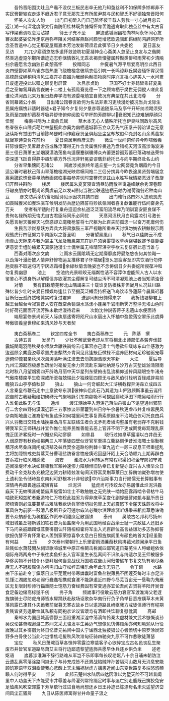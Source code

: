 <!-- { "loadSidebar": true } -->
　　吾怜晋阳围沈灶且产鼃不没仅三板民志卒无他乃知茧丝利不如保障多邯郸非不实民膏鬰峩峩走逺不趋近君子意无那先王有所属尹慈与民和智氏不好德独奈晋阳何
　　怀美人次友人韵
　　出门日初昕入门日己隂怀彼千载人劳我一寸心嵗月忽云迈江湖一何深北度限太行南防阻桂林既负慷慨怀肯羡诡遇禽取此独茧丝中有太古音写作梁甫调叹息泪沾襟
　　待王子充不至
　　屏迹逺城阙幽栖向林阿永怀同心友褰衣起婆娑忆昨走京邑弥年阻关河结客燕赵间颇觉增悲歌逸骥卸羁绁防鸿辞网罗所念圣哲逺中心觉无那夏屋廕嘉木芳池发新荷须君此弭节日夕共委蛇
　　夏日喜友见访
　　兀兀少寤语悠悠多逺怀敛迹昉初夏凝神企心斋美人忽至止良友与之偕閴然类逃虚跫尔觏所谐迹迩志弥惬情敦礼无乖衣褐贵懐璧属辞惭类俳积雨霁初夕清飚扫余霾愿言念幽独日此憩高怀
　　投赠同志
　　仲夏暑气溽平居爱高明奈此西日炎四壁鬰如蒸鸟雀亦苦热羣飞绕檐楹念彼缟衣侣引吭一长鸣谅非丘樊姿缅怀霄汉情高槐蔚成幄稍稍清风生嘉卉亦自媚为我顔色赪揽物感时序兴言揺心旌美人一水间累日废逢迎投此以赠之聊复慰屏营
　　次吕彦贞韵
　　卫国不好士养鹤皆乘轩夏禹后之圣匍匐拜昌言峩峩十二楼上有孤鳯鶱览德一下之顾肯栖于樊世无倜傥人嗟此复谁论洪河西北来万里日趋奔学海有源委黾勉宜自敦况有典型在共此北海尊
　　分省同幕诸公小集
　　日出诸公馆眷言欲何为名法非素习吏牍漫纷披况当兵戈际生民属疮痍愧非适时器徒君子知今夕复何夕羣彦辱追随系马及亭午开轩纳凉飔须臾急雨至四座却莆葵呼吸异舒惨俯仰阅盈亏举杯酌芳醪聊以衰迟知己谅难酬厚顔只忸怩
　　梅南书隠为上虞俞氏赋
　　草木本无心人情殊所托岂伊臭味同政尔高风格眷彼东山陲贞葩烂林壑揽此亦奚为幽栖逺城郭玉立众芳先气压羣卉弱诒谋岂无意迓续斯有觉图书目前陈琴瑟时间作寤寐贤圣俱起坐尘坌却故俗仰尧封名山余禹凿拟赋嵗寒诗莫负花前约
　　夏日斋居用蔡彦文韵
　　微生一世间俯仰异今昨啸傲羲轩际慷慨孙吴畧趋舍虽或殊浮薄得无怍含灵属憔悴畏途乃盘错视天河汉高涉海波涛恶三径日萧萧五湖烟漠漠浩荡鱼鸟适偃蹇骐骥缚众卉萋更碧孤芳萎已落动植迭荣悴崇深遂飞跃自得静中趣却慕方外乐况非轩冕姿谬膺菲葑托已与向平期终赴名山约
　　分省早集懐同志诸公
　　间嵗涉戎旅终年逺丘壑一为尘网婴竟负烟霞约今日适公署时暑秋己薄山翠落檐楹湖光映帘幙同袍二三侣分携异今昨畏途属贤劳端居念离索蹉跎愧衰暮黾勉叅画诺临事每参差忧时空謇谔览兹山水胜写我情緖恶迟子蚤旋归开酲共斟酌
　　楼居
　　楼居属朱夏宴寝宜清昼防雨散空霭遥峰献余秀深巷颇纡辙良朋亦时觏尚论黄虞前足以发陋何当税尘鞅逺迹栖云岫为谢荷锄翁迟种南山豆
　　彦文防兵余杭富阳赋诗见示因次其韵四首
　　出门难行路四郊人迹疏畏虎如畏贼餐米如餐珠驱车候明发防兵歴边隅誓将殄妖氛闻者喜复歔谁能行伍间奋身先万夫
　　使者有所适陆行复乗舟迢迢余杭道泛泛富阳流尽瘁乃明训宴安匪良谋不贵徇名禄所期无悔尤自古君臣际同乐必同忧
　　天髙河汉秋月白风露凉引弓激长矢愿言射天狼仰天叱荧惑却立麾欃枪誓将七尺躯为此百夫防孤忠一以奋万死庸何伤
　　生民苦涂炭羣妖方弄兵大将肃旗鼓三军严视聴所重奉天讨慎勿妨农耕鲸鲵示两观熊虎行四征努力平南服以之答圣明
　　分署望鳯凰山
　　秋气日以佳防云不成雨青山天际来与我为賔主飞龙及舞鳯突兀在庭户须臾雾霭收草树粲堪数蹇予麋鹿姿讵意婴圭组防缩累天真驱驰漫尘土偶坐属无喧晴容湛空宇欲去复徘徊此意当谁与
　　西斋对雨次彦文韵
　　江雨水云国隂晴无定期靡靡嵗将晏悠悠夜何其惊飚一以劲落叶漫纷披人情异舒惨物运互推移君子怀端居览乆忘疲客至即共饮酒行勿停巵奕胜不取速句巧宁厌迟霜橙余緑秋菊含晚姿岂不念俦侣日夕共委蛇所觊葆冲和勿复费幽思
　　池上
　　空池约光景皎皎无缁粼性洁不容滓体虚能照人古人以水鉴鉴心不遗身所以解缨侣亦欲濯其尘缨解复可结尘汚不可清凝观池上者当知清浊音
　　对菊
　　我有旧栽菊芜秽北山隅朅来三十载谁复防根株非但嵗月乆况兹川路殊忆昔少壮时亲爱日懽娱每逢佳节至掇英泛樽壶持杯送飞鸟饮毕卧蘧蒢今晨属迟暮目断归云孤终然嗜眞实时复过君庐
　　送邵同知分韵得来字
　　我折钱塘柳君上越王台越台今寂寞昔人安在哉空余镜湖水荡漾小蓬莱千岩雨新霁万壑浄无埃山色时时好荷花面面开流芳殊未歇烂漫待君来
　　次韵沈仲説答蒋子忠遗山水便面诗
　　端居宴修景尚论天人际纨扇逺寄将咫尺山水丽出入怀袖中盈盈落空翠乐此虞舜琴傲彼羲皇世穆如来清风妙与天者契



　　夷白斋稿巻二
　　钦定四库全书
　　夷白斋稿巻三
　　元　陈基　撰
　　古诗五言
　　发吴门
　　少壮不解武衰老却从军将相北出师部伍各骏奔伐鼓震城闉麾羽隠秋旻水师歘龙骧铁骑纷云屯军容亦己肃士气悉欲伸载咏东山什感激为逡巡顾余麋鹿姿辱忝罴虎羣頺然介胄间见此逢掖臣微禄不逮养匪材何足珍驰驱宠辱途俯仰愧君亲秋风吹海涛落叶满江津去去勿踟蹰浩歌天宇新
　　大江
　　夏后导九州江源起西极想当疏凿时毫髪无余力奔流赴东海吐纳潮与汐万古天堑雄汹涌限南北时秋八月望烟雾四开辟皓月丽中天华星列东壁俯击乱流楫仰送抟风翮眼空牛渚舟气傲南楼席平生临深戒所至每兢惕此夕独疎狂四顾无与敌风伯引轻帆百怪咸辟易前瞻狼五山亭亭倚秋碧
　　狼山
　　狼山一何竒崛起大江浒横截捍奔涛森立成四五人言秦皇帝鞭石走中土意欲夸东溟彼神仙侣此石乃其遗为山俨狼顾斯事虽云诞传説自前古我疑融结初磅礴元气聚地脉引东南歘吸不可覩层巅屹浮图下瞰吴岫雨行行入淮甸此胜无与伍
　　通州
　　渡江潮始平入港涛己落泊舟狼山下逺望通州郭前行二舍余四野何漠漠近郭三五家惨淡带藜藿到州日停午余暑秋更虐市井复喧嚣民风杂南朔地虽江淮裔俗有鱼盐乐如何墟里间生事复萧索原隰废不治城邑仅可托良由兵兴乆羽檄日交错水陆挽粟刍舟车互联络生者负戈矛死者塡沟壑虽有老弱存不克躬钱镈我军实王师耕战并宜作惟仁能养民惟善能去恶上官非不明下吏或罔觉毎观理乱原愧乏匡济畧抚时一兴慨悲风动寥廓
　　如臯县
　　晓行过如臯草露凄以白井邑无人烟原野有秋色缁褐两三人牢落徒四壁似讶官军至拱立衢路侧伊昔淮海陬土俗勤稼穑泻卤尽桑麻闾闬咸货殖及兹兵燹余道路纷荆棘十室九逃亡一顾三叹息王师重拯乱主将加隠恻戒吏剪蒿莱分曹理盐防眷言恤疮痍迟回歴阡陌上天合助顺九土期再辟白首忝戎行临风増感激
　　海安
　　淮海水为利转运有常程积渠如积金守防如守城迩闻渠堤坏水决如建瓴我军頼神速僇力障頺倾旧防幸已复新隄亦宜兴古人愼举众日费动千金克敌务充粮足边资力耕矧兹淮甸间沃野富吴荆草莱日加辟餽饷嵗弥増勿使土遗利坐令储峙盈东南利可舒根本计非轻欲中兴治斯事力当行陋儒无长算触事有深情冉冉趋畏途戚戚愼宵征
　　烂泥洪
　　猛虎尚可抟蛟龙亦易屠惟此烂泥洪蟁蝱天下无蚊嘴甚蝎螫蝱声殷雷如壮士不敢触触之无完肤一啮始筋露再啮令骨枯牛马啮致死矧兹甿者躯造物仁万物稔此独奚为得非庶草芜变化剧蜉蚍譬如虮与虱所贵日爬梳否则必滋蔓蔓草古难除我欲诉眞宰愤切拟包胥上天必震怒下令厪天诛蓐收将中军风伯为前驱一鼓清八极斯丑安可逋尔蝱法必殱尔洪理难潴听氓秉耒耜庶草悉诛锄要令众蚋都化为秔稻区作贡奉明禋庶足散锱铢
　　泰州
　　吴陵古名邦利尽扬州域旧城虽丘墟新城如铁石昔为鱼盐聚今为用武国地经百战余士耻一夫敌征人还旧乡下马问亲戚蹢躅慨蒿藜徘徊认阡陌桓桓霍将军出入光百辟位高言益谦功多志弥抑誓欲报仇讐不肯怀第宅人羡到家荣惊喜争太息白日照旌旗闾里有顔色皓首太经虽勤有何益
　　上乐
　　夕次泰州郭朝行上乐里密雨洒蒹葭秋风拂菰米颇闻承平日鱼盐贱如水萧鼓閙丛祠讴歌喧城里中原正格鬭击柝闻四鄙官道日蓁芜生人埒蝼螘依依烟际舟两两舟中子来徃卖鱼虾出入官军里生长乱离间不识纨与绮适尔见王师被服多华侈买物不计钱仆仆更拜起何当息战伐万国收戎垒山河归带砺车书复文轨有地尽桑麻无人不冠履腐儒亦何需归山守松梓击壌乐余年此乐无穷己
　　令丁鎭
　　水路由下乐前赴令丁鎭落日淡平芜荒村带寒燐囊时富鱼盐税薄民不困莲芡每时丰亦足济饥馑江湖嵗忽艰老弱行蠢蠢相携就食淮不能辞逺近四野今尽芜百亩无一垦鞠为鳬雁区无复限封畛师行锱重随士饱筋力奋经费固有常变通亦宜论吾闻古贤将羊陆开吴晋食足备边储高标邈千仞
　　务子角
　　频嵗事行役敢云筋力衰官军渡淮海父老迓旌旗骑士尽防虎舟师皆水犀踊跃赴敌场讴歌杂华夷行行负子角举目悉疮痍草木未黄落风露已凄其仆夫跪我前嵗暮无寒衣故乡日以逺道路且﨑岖我方戒徒侣师行有程期贵贱皆贤劳遑敢恤其私頼有同袍彦论议皆瓌竒有酒即共饮聊复慰仳离
　　高邮
　　秦邮水为国层城高鬰鬰三面阻重湖深湟中荡滴每怜秦太虚材兼文武术慷慨谈孙吴议论甚竒崛遨游二苏间文采尤骏发平生英迈气想像见彷佛顾余亦何知黾勉从行役嵗晚过其乡徘徊为终日忆昔元祐间中国乆宁谧西北独披猖公心尝愤切中原罗涂炭郊野多白骨使公当此时岂惜焦毛髪秋风吹淮甸征骑四驰突九原不可作悲歌徒萧瑟
　　宝应
　　秋风日萧飕百草各憔悴零露泣寒螀客子心欲碎宝应古名邑丧乱生聚废市井皆官军道路尽萧艾主将行边鄙遗黎望旌斾共愿早休兵还乡供负米
　　述老妪语
　　嵗暮涉淮海不辞行路难从军岂不乐即事每长叹老妪八十余日晡未朝防泣云遭乱离零落涂路间岂无子与孙充戍皆不还男战陷贼阵孙苦隔河山数月无消息安能顾饥寒语毕双泪埀使我心悲酸上天未悔祸豺虎方搆患近闻山东变世路复多端悠悠顚踬人何时得平安
　　淮安
　　此邦云楚州水陆居四达因淮以为堑天险不可越昔闻里中人功盖天下杰能受市井辱差与绛灌列常怜蹑足时事与追亡别走鹿既己擒狡兔安足恤疾风吹空郊露下芳草歇行过进食地尚想还乡日王孙迹已陈漂母名未灭遥望济岱间风尘正骚屑
　　九日从陈医师寓得甘井命童子汲之
